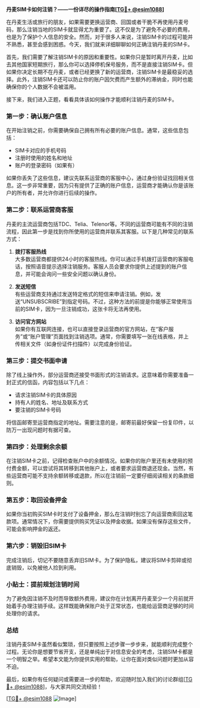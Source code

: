 **丹麦SIM卡如何注销？——一份详尽的操作指南[[TG💪+ @esim1088](https://t.me/s/esim1088)]**

在丹麦生活或旅行的朋友，如果需要更换运营商、回国或者干脆不再使用丹麦号码，那么注销当地的SIM卡就显得尤为重要了。这不仅是为了避免不必要的费用，也是为了保护个人信息的安全。然而，对于很多人来说，注销SIM卡的过程可能并不熟悉，甚至会感到困惑。今天，我们就来详细聊聊如何正确注销丹麦的SIM卡。

首先，我们需要了解注销SIM卡的原因和重要性。如果你只是暂时离开丹麦，比如去其他国家短期旅行，那么你可以选择停机保号服务，而不是直接注销SIM卡。但如果你决定长期不在丹麦，或者已经更换了新的运营商，注销SIM卡是最稳妥的选择。此外，注销SIM卡还可以防止你的账户因欠费而产生额外的滞纳金，同时也能确保你的个人数据不会被滥用。

接下来，我们进入正题，看看具体该如何操作才能顺利注销丹麦的SIM卡。

### **第一步：确认账户信息**
在开始注销之前，你需要确保自己拥有所有必要的账户信息。通常，这些信息包括：
- SIM卡对应的手机号码
- 注册时使用的姓名和地址
- 账户的登录密码（如果有）

如果你丢失了这些信息，建议先联系运营商的客服中心，通过身份验证找回相关信息。这一步非常重要，因为只有提供了正确的账户信息，运营商才能确认你是该账户的所有者，并允许你进行后续的操作。

### **第二步：联系运营商客服**
丹麦的主流运营商包括TDC、Telia、Telenor等。不同的运营商可能有不同的注销流程，因此第一步是找到你所使用的运营商并联系其客服。以下是几种常见的联系方式：

1. **拨打客服热线**  
   大多数运营商都提供24小时的客服热线。你可以通过手机拨打运营商的客服电话，按照语音提示选择注销服务。客服人员会要求你提供上述提到的账户信息，并可能会询问一些安全问题以确认身份。

2. **发送短信**  
   有些运营商支持通过发送特定格式的短信来申请注销。例如，发送“UNSUBSCRIBE”到指定号码。不过，这种方法的前提是你能够正常使用当前的SIM卡，因为一旦注销成功，这张卡将无法再使用。

3. **访问官方网站**  
   如果你有互联网连接，也可以直接登录运营商的官方网站，在“客户服务”或“账户管理”页面找到注销选项。通常，你需要填写一张在线表格，并上传相关文件（如身份证件扫描件）以完成身份验证。

### **第三步：提交书面申请**
除了线上操作外，部分运营商还接受书面形式的注销请求。这意味着你需要准备一封正式的信函，内容包括以下几点：
- 请求注销SIM卡的具体原因
- 持有人的姓名、地址及联系方式
- 要注销的SIM卡号码

将信函邮寄至运营商指定的地址。需要注意的是，邮寄前最好保留一份复印件，以防万一出现问题时有据可查。

### **第四步：处理剩余余额**
在注销SIM卡之前，记得检查账户中的余额情况。如果你的账户里还有未使用的预付费金额，可以尝试将其转移到其他账户上，或者要求运营商退还现金。当然，有些运营商可能不支持余额转移或退款，所以在注销前一定要仔细阅读相关的条款细则。

### **第五步：取回设备押金**
如果你当初购买SIM卡时支付了设备押金，那么在注销时别忘了向运营商索回这笔款项。通常情况下，你需要提供购买凭证以及押金收据。如果没有保存这些文件，可能会影响押金的返还。

### **第六步：销毁旧SIM卡**
完成注销后，切记不要随意丢弃旧SIM卡。为了保护隐私，建议将SIM卡剪碎或彻底销毁，以免被他人捡到利用。

### **小贴士：提前规划注销时间**
为了避免因注销不及时而导致额外费用，建议你在计划离开丹麦至少一个月前就开始着手办理注销手续。这样既能确保账户处于正常状态，也能给运营商足够的时间处理你的请求。

### **总结**
注销丹麦SIM卡虽然看似繁琐，但只要按照上述步骤一步步来，就能顺利完成整个过程。无论你是想要节省开支，还是单纯出于对信息安全的考虑，注销SIM卡都是一个明智之举。希望本文能为你提供实用的帮助，让你在面对类似问题时更加从容不迫。

最后，如果你有任何疑问或需要进一步的帮助，欢迎随时加入我们的讨论群组[[TG💪+ @esim1088](https://t.me/s/esim1088)]，与大家共同交流经验！

[[TG💪+ @esim1088](https://t.me/s/esim1088) ![Image](https://i.postimg.cc/4NQfJmqS/Snipaste-2025-05-13-00-14-12.png)]